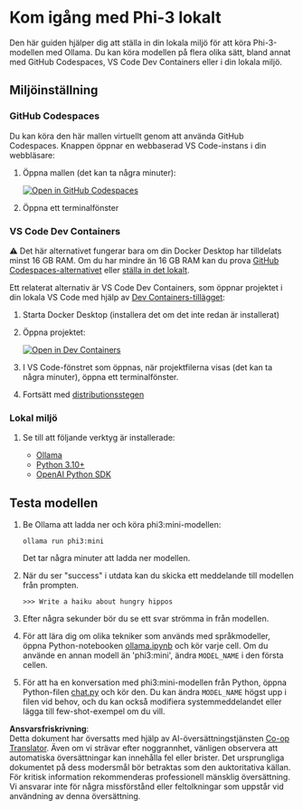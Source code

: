 <!--
CO_OP_TRANSLATOR_METADATA:
{
  "original_hash": "3edae6aebc3d0143037109e8af58f1ac",
  "translation_date": "2025-07-16T18:10:10+00:00",
  "source_file": "md/01.Introduction/01/01.EnvironmentSetup.md",
  "language_code": "sv"
}
-->
# Kom igång med Phi-3 lokalt

Den här guiden hjälper dig att ställa in din lokala miljö för att köra Phi-3-modellen med Ollama. Du kan köra modellen på flera olika sätt, bland annat med GitHub Codespaces, VS Code Dev Containers eller i din lokala miljö.

## Miljöinställning

### GitHub Codespaces

Du kan köra den här mallen virtuellt genom att använda GitHub Codespaces. Knappen öppnar en webbaserad VS Code-instans i din webbläsare:

1. Öppna mallen (det kan ta några minuter):

    [![Open in GitHub Codespaces](https://github.com/codespaces/badge.svg)](https://codespaces.new/microsoft/phi-3cookbook)

2. Öppna ett terminalfönster

### VS Code Dev Containers

⚠️ Det här alternativet fungerar bara om din Docker Desktop har tilldelats minst 16 GB RAM. Om du har mindre än 16 GB RAM kan du prova [GitHub Codespaces-alternativet](../../../../../md/01.Introduction/01) eller [ställa in det lokalt](../../../../../md/01.Introduction/01).

Ett relaterat alternativ är VS Code Dev Containers, som öppnar projektet i din lokala VS Code med hjälp av [Dev Containers-tillägget](https://marketplace.visualstudio.com/items?itemName=ms-vscode-remote.remote-containers):

1. Starta Docker Desktop (installera det om det inte redan är installerat)
2. Öppna projektet:

    [![Open in Dev Containers](https://img.shields.io/static/v1?style=for-the-badge&label=Dev%20Containers&message=Open&color=blue&logo=visualstudiocode)](https://vscode.dev/redirect?url=vscode://ms-vscode-remote.remote-containers/cloneInVolume?url=https://github.com/microsoft/phi-3cookbook)

3. I VS Code-fönstret som öppnas, när projektfilerna visas (det kan ta några minuter), öppna ett terminalfönster.
4. Fortsätt med [distributionsstegen](../../../../../md/01.Introduction/01)

### Lokal miljö

1. Se till att följande verktyg är installerade:

    * [Ollama](https://ollama.com/)
    * [Python 3.10+](https://www.python.org/downloads/)
    * [OpenAI Python SDK](https://pypi.org/project/openai/)

## Testa modellen

1. Be Ollama att ladda ner och köra phi3:mini-modellen:

    ```shell
    ollama run phi3:mini
    ```

    Det tar några minuter att ladda ner modellen.

2. När du ser "success" i utdata kan du skicka ett meddelande till modellen från prompten.

    ```shell
    >>> Write a haiku about hungry hippos
    ```

3. Efter några sekunder bör du se ett svar strömma in från modellen.

4. För att lära dig om olika tekniker som används med språkmodeller, öppna Python-notebooken [ollama.ipynb](../../../../../code/01.Introduce/ollama.ipynb) och kör varje cell. Om du använde en annan modell än 'phi3:mini', ändra `MODEL_NAME` i den första cellen.

5. För att ha en konversation med phi3:mini-modellen från Python, öppna Python-filen [chat.py](../../../../../code/01.Introduce/chat.py) och kör den. Du kan ändra `MODEL_NAME` högst upp i filen vid behov, och du kan också modifiera systemmeddelandet eller lägga till few-shot-exempel om du vill.

**Ansvarsfriskrivning**:  
Detta dokument har översatts med hjälp av AI-översättningstjänsten [Co-op Translator](https://github.com/Azure/co-op-translator). Även om vi strävar efter noggrannhet, vänligen observera att automatiska översättningar kan innehålla fel eller brister. Det ursprungliga dokumentet på dess modersmål bör betraktas som den auktoritativa källan. För kritisk information rekommenderas professionell mänsklig översättning. Vi ansvarar inte för några missförstånd eller feltolkningar som uppstår vid användning av denna översättning.